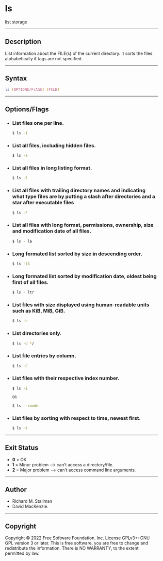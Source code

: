 # ls
list storage

---

## Description
List information about the FILE(s) of the current directory.
It sorts the files alphabetically if tags are not specified.

---

## Syntax
```bash
ls [OPTIONS/FlAGS] [FILE]
```
---

## Options/Flags
- ###  List files one per line.
    ```bash
    $ ls -1
    ```
- ### List all files, including hidden files.
    ```bash
    $ ls -a
    ```
- ### List all files in long listing format.
    ```bash
    $ ls -l
    ```
- ### List all files with trailing directory names and indicating what type files are by putting a slash after directories and a star after executable files
    ```bash
    $ ls -F
    ```
- ### List all files with long format, permissions, ownership, size and modification date of all files. 
    ```bash
    $ ls - la
    ```
- ### Long formated list sorted by size in descending order.
    ```bash
    $ ls -lS
    ```
- ### Long formated list sorted by modification date, oldest being first of all files.
    ```bash
    $ ls - ltr
    ```
- ### List files with size displayed using human-readable units such as KiB, MiB, GiB.
    ```bash
    $ ls -h
    ```
- ### List directories only.
    ```bash
    $ ls -d */
    ```

- ### List file entries by column.
    ```bash
    $ ls -C
    ```
- ### List files with their respective index number.
    ```bash
    $ ls -i
    ```
    `OR`
    ```bash
    $ ls --inode
    ```
- ### List files by sorting with respect to time, newest first.
    ```bash
    $ ls -t
    ```

---

## Exit Status
- **0** = OK
- **1** = Minor problem --> can't access a directory/file.
- **2** = Major problem --> can't access command line arguments.
---

## Author
- Richard M. Stallman
- David MacKenzie.

---

## Copyright
Copyright © 2022 Free Software Foundation, Inc. License GPLv3+: GNU GPL version 3 or later.
This is free software, you are free to change and redistribute the information. There is NO WARRANTY, to the extent permitted by law.
